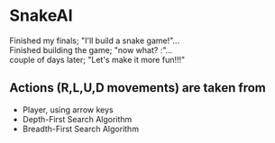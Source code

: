 # SnakeAI
Finished my finals; "I'll build a snake game!"... <br/>
Finished building the game; "now what? \:"... <br/>
couple of days later; "Let's make it more fun!!!"


## Actions (R,L,U,D movements) are taken from 
* Player, using arrow keys
* Depth-First Search Algorithm
* Breadth-First Search Algorithm